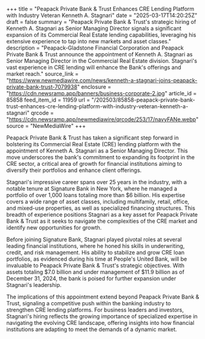 +++
title = "Peapack Private Bank & Trust Enhances CRE Lending Platform with Industry Veteran Kenneth A. Stagnari"
date = "2025-03-17T14:20:25Z"
draft = false
summary = "Peapack Private Bank & Trust's strategic hiring of Kenneth A. Stagnari as Senior Managing Director signals a significant expansion of its Commercial Real Estate lending capabilities, leveraging his extensive experience to tap into new markets and asset classes."
description = "Peapack-Gladstone Financial Corporation and Peapack Private Bank & Trust announce the appointment of Kenneth A. Stagnari as Senior Managing Director in the Commercial Real Estate division. Stagnari's vast experience in CRE lending will enhance the Bank's offerings and market reach."
source_link = "https://www.newmediawire.com/news/kenneth-a-stagnari-joins-peapack-private-bank-trust-7079938"
enclosure = "https://cdn.newsramp.app/banners/business-corporate-2.jpg"
article_id = 85858
feed_item_id = 11959
url = "/202503/85858-peapack-private-bank-trust-enhances-cre-lending-platform-with-industry-veteran-kenneth-a-stagnari"
qrcode = "https://cdn.newsramp.app/newmediawire/qrcode/253/17/navyFANe.webp"
source = "NewMediaWire"
+++

<p>Peapack Private Bank & Trust has taken a significant step forward in bolstering its Commercial Real Estate (CRE) lending platform with the appointment of Kenneth A. Stagnari as a Senior Managing Director. This move underscores the bank's commitment to expanding its footprint in the CRE sector, a critical area of growth for financial institutions aiming to diversify their portfolios and enhance client offerings.</p><p>Stagnari's impressive career spans over 25 years in the industry, with a notable tenure at Signature Bank in New York, where he managed a portfolio of over 1,000 loans totaling more than $6 billion. His expertise covers a wide range of asset classes, including multifamily, retail, office, and mixed-use properties, as well as specialized financing structures. This breadth of experience positions Stagnari as a key asset for Peapack Private Bank & Trust as it seeks to navigate the complexities of the CRE market and identify new opportunities for growth.</p><p>Before joining Signature Bank, Stagnari played pivotal roles at several leading financial institutions, where he honed his skills in underwriting, credit, and risk management. His ability to stabilize and grow CRE loan portfolios, as evidenced during his time at People's United Bank, will be invaluable to Peapack Private Bank & Trust's strategic objectives. With assets totaling $7.0 billion and under management of $11.9 billion as of December 31, 2024, the bank is poised for further expansion under Stagnari's leadership.</p><p>The implications of this appointment extend beyond Peapack Private Bank & Trust, signaling a competitive push within the banking industry to strengthen CRE lending platforms. For business leaders and investors, Stagnari's hiring reflects the growing importance of specialized expertise in navigating the evolving CRE landscape, offering insights into how financial institutions are adapting to meet the demands of a dynamic market.</p>